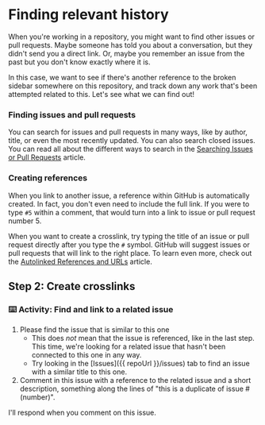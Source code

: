 # Finding relevant history

When you're working in a repository, you might want to find other issues or pull requests. Maybe someone has told you about a conversation, but they didn't send you a direct link. Or, maybe you remember an issue from the past but you don't know exactly where it is.

In this case, we want to see if there's another reference to the broken sidebar somewhere on this repository, and track down any work that's been attempted related to this. Let's see what we can find out!

### Finding issues and pull requests

You can search for issues and pull requests in many ways, like by author, title, or even the most recently updated. You can also search closed issues. You can read all about the different ways to search in the [Searching Issues or Pull Requests](https://help.github.com/en/articles/searching-issues-and-pull-requests#search-by-open-or-closed-state) article.

### Creating references

When you link to another issue, a reference within GitHub is automatically created. In fact, you don't even need to include the full link. If you were to type `#5` within a comment, that would turn into a link to issue or pull request number 5.

When you want to create a crosslink, try typing the title of an issue or pull request directly after you type the `#` symbol. GitHub will suggest issues or pull requests that will link to the right place. To learn even more, check out the [Autolinked References and URLs](https://help.github.com/en/articles/autolinked-references-and-urls) article.

## Step 2: Create crosslinks

### :keyboard: Activity: Find and link to a related issue

1. Please find the issue that is similar to this one
   - This does _not_ mean that the issue is referenced, like in the last step. This time, we're looking for a related issue that hasn't been connected to this one in any way.
   - Try looking in the [Issues]({{ repoUrl }}/issues) tab to find an issue with a similar title to this one.
2. Comment in this issue with a reference to the related issue and a short description, something along the lines of "this is a duplicate of issue #(number)".

I'll respond when you comment on this issue.
